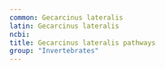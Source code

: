 ```yaml
---
common: Gecarcinus lateralis
latin: Gecarcinus lateralis
ncbi: 
title: Gecarcinus lateralis pathways
group: "Invertebrates"
---
```

